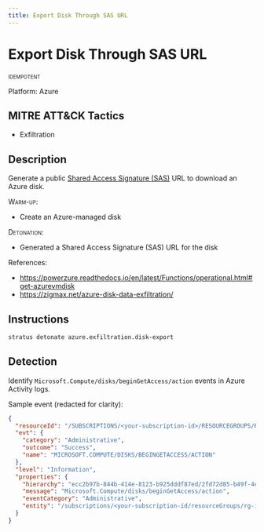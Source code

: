```yaml
---
title: Export Disk Through SAS URL
---
```


# Export Disk Through SAS URL


 <span class="smallcaps w3-badge w3-blue w3-round w3-text-white" title="This attack technique can be detonated multiple times">idempotent</span> 

Platform: Azure

## MITRE ATT&CK Tactics


- Exfiltration

## Description


Generate a public [Shared Access Signature (SAS)](https://docs.microsoft.com/en-us/azure/storage/common/storage-sas-overview) URL to download an Azure disk.

<span style="font-variant: small-caps;">Warm-up</span>:

- Create an Azure-managed disk

<span style="font-variant: small-caps;">Detonation</span>:

- Generated a Shared Access Signature (SAS) URL for the disk

References:

- https://powerzure.readthedocs.io/en/latest/Functions/operational.html#get-azurevmdisk
- https://zigmax.net/azure-disk-data-exfiltration/


## Instructions

```bash title="Detonate with Stratus Red Team"
stratus detonate azure.exfiltration.disk-export
```
## Detection


Identify <code>Microsoft.Compute/disks/beginGetAccess/action</code> events in Azure Activity logs.

Sample event (redacted for clarity):

```json hl_lines="6"
{
  "resourceId": "/SUBSCRIPTIONS/<your-subscription-id>/RESOURCEGROUPS/RG-IKFFQ01Z/PROVIDERS/MICROSOFT.COMPUTE/DISKS/STRATUS-RED-TEAM-DISK",
  "evt": {
    "category": "Administrative",
    "outcome": "Success",
    "name": "MICROSOFT.COMPUTE/DISKS/BEGINGETACCESS/ACTION"
  },
  "level": "Information",
  "properties": {
    "hierarchy": "ecc2b97b-844b-414e-8123-b925dddf87ed/2fd72d85-b49f-4e19-b567-4a8cb7301e8b",
    "message": "Microsoft.Compute/disks/beginGetAccess/action",
    "eventCategory": "Administrative",
    "entity": "/subscriptions/<your-subscription-id/resourceGroups/rg-ikffq01z/providers/Microsoft.Compute/disks/stratus-red-team-disk"
  }
}
```


